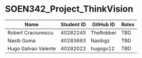# SOEN342_Project_ThinkVision

|             Name           |    Student ID    |      GitHub ID     |       Roles      |
|----------------------------|------------------|--------------------|------------------|
|     Robert Craciunescu     |     40282245     |      TheRobber     |      TBD         |
|        Nasib Guma          |     40283693     |       Nasibgz      |      TBD         |
|     Hugo Galvao Valente    |     40282022     |       hugogv12     |      TBD         |
